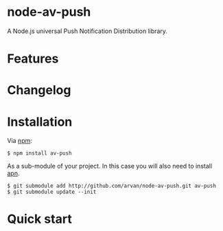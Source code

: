 node-av-push
===================================

A Node.js universal Push Notification Distribution library.

Features
========

Changelog
=========

Installation
============

Via [npm][]:

    $ npm install av-push

As a sub-module of your project. In this case you will also need to install [apn][apn].

	$ git submodule add http://github.com/arvan/node-av-push.git av-push
	$ git submodule update --init

Quick start
===========






[npm]: https://npmjs.org
[apn]: https://github.com/argon/node-apn